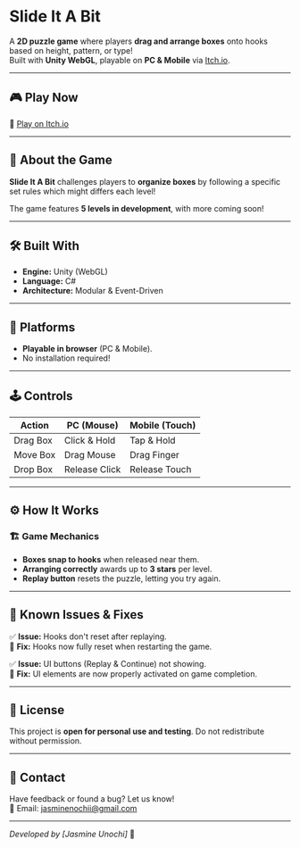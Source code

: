 # Slide It A Bit  


A **2D puzzle game** where players **drag and arrange boxes** onto hooks based on height, pattern, or type!  
Built with **Unity WebGL**, playable on **PC & Mobile** via [Itch.io](https://unochifarah.itch.io/demo-siab).  

---

## 🎮 Play Now  
🔗 [Play on Itch.io](https://unochifarah.itch.io/demo-siab)  

---

## 📌 About the Game  
**Slide It A Bit** challenges players to **organize boxes** by following a specific set rules which might differs each level!  

The game features **5 levels in development**, with more coming soon!  

---

## 🛠️ Built With  
- **Engine:** Unity (WebGL)  
- **Language:** C#  
- **Architecture:** Modular & Event-Driven  

---

## 📱 Platforms  
- **Playable in browser** (PC & Mobile).  
- No installation required!  

---

## 🕹️ Controls  
| Action      | PC (Mouse) | Mobile (Touch) |
|------------|------------|----------------|
| Drag Box   | Click & Hold | Tap & Hold |
| Move Box   | Drag Mouse | Drag Finger |
| Drop Box   | Release Click | Release Touch |

---

## ⚙️ How It Works  
### 🏗️ Game Mechanics  
- **Boxes snap to hooks** when released near them.  
- **Arranging correctly** awards up to **3 stars** per level.  
- **Replay button** resets the puzzle, letting you try again.  

---

## 🔧 Known Issues & Fixes  
✅ **Issue:** Hooks don't reset after replaying.  
🔹 **Fix:** Hooks now fully reset when restarting the game.  

✅ **Issue:** UI buttons (Replay & Continue) not showing.  
🔹 **Fix:** UI elements are now properly activated on game completion.  

---

## 📜 License  
This project is **open for personal use and testing**. Do not redistribute without permission.  

---

## 📩 Contact  
Have feedback or found a bug? Let us know!  
📧 Email: jasminenochii@gmail.com

---

_Developed by [Jasmine Unochi]_ 🚀  

